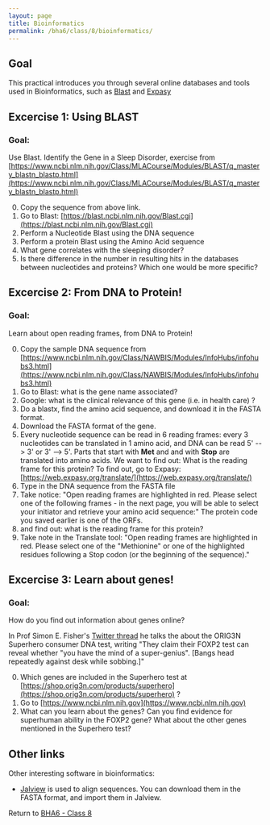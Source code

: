 ```yaml
---
layout: page
title: Bioinformatics
permalink: /bha6/class/8/bioinformatics/
---
```


## Goal

This practical introduces you through several online databases and tools used in Bioinformatics, such as [Blast](https://blast.ncbi.nlm.nih.gov/Blast.cgi) and [Expasy](https://web.expasy.org/translate/)

## Excercise 1: Using BLAST

### Goal:
Use Blast.
Identify the Gene in a Sleep Disorder, exercise from [https://www.ncbi.nlm.nih.gov/Class/MLACourse/Modules/BLAST/q_mastery_blastn_blastp.html](https://www.ncbi.nlm.nih.gov/Class/MLACourse/Modules/BLAST/q_mastery_blastn_blastp.html)

0. Copy the sequence from above link.
1. Go to Blast: [https://blast.ncbi.nlm.nih.gov/Blast.cgi](https://blast.ncbi.nlm.nih.gov/Blast.cgi)
2. Perform a Nucleotide Blast using the DNA sequence
3. Perform a protein Blast using the Amino Acid sequence
4. What gene correlates with the sleeping disorder?
5. Is there difference in the number in resulting hits in the databases between nucleotides and proteins? Which one would be more specific?

## Excercise 2: From DNA to Protein!

### Goal:
Learn about open reading frames, from DNA to Protein!

0. Copy the sample DNA sequence from [https://www.ncbi.nlm.nih.gov/Class/NAWBIS/Modules/InfoHubs/infohubs3.html](https://www.ncbi.nlm.nih.gov/Class/NAWBIS/Modules/InfoHubs/infohubs3.html)
1. Go to Blast: what is the gene name associated?
2. Google: what is the clinical relevance of this gene (i.e. in health care) ?
3. Do a blastx, find the amino acid sequence, and download it in the FASTA format.
4. Download the FASTA format of the gene.
5. Every nucleotide sequence can be read in 6 reading frames: every 3 nucleotides can be translated in 1 amino acid, and DNA can be read 5' --> 3' or 3' --> 5'. Parts that start with **Met** and and with **Stop** are translated into amino acids.
We want to find out: What is the reading frame for this protein?
To find out, go to Expasy: [https://web.expasy.org/translate/](https://web.expasy.org/translate/)
6. Type in the DNA sequence from the FASTA file
7. Take notice: "Open reading frames are highlighted in red. Please select one of the following frames - in the next page, you will be able to select your initiator and retrieve your amino acid sequence:" The protein code you saved earlier is one of the ORFs.
8. and find out: what is the reading frame for this protein?
9. Take note in the Translate tool: "Open reading frames are highlighted in red. Please select one of the "Methionine" or one of the highlighted residues following a Stop codon (or the beginning of the sequence)."

## Excercise 3: Learn about genes!

### Goal:

How do you find out information about genes online?

In Prof Simon E. Fisher's [Twitter thread](https://twitter.com/ProfSimonFisher/status/1105121806921416707) he talks the about the ORIG3N Superhero consumer DNA test, writing "They claim their FOXP2 test can reveal whether "you have the mind of a super-genius". [Bangs head repeatedly against desk while sobbing.]"

0. Which genes are included in the Superhero test at [https://shop.orig3n.com/products/superhero](https://shop.orig3n.com/products/superhero) ?
1. Go to [https://www.ncbi.nlm.nih.gov](https://www.ncbi.nlm.nih.gov)
2. What can you learn about the genes? Can you find evidence for superhuman ability in the FOXP2 gene? What about the other genes mentioned in the Superhero test?


## Other links

Other interesting software in bioinformatics:

* [Jalview](http://www.jalview.org) is used to align sequences. You can download them in the FASTA format, and import them in Jalview.

Return to [BHA6 - Class 8](/bha6/class/8/)
